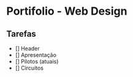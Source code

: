 # Portifolio - Web Design
## Tarefas

- [] Header
- [] Apresentação
- [] Pilotos (atuais)
- [] Circuitos